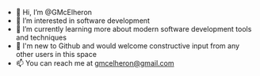 - 👋 Hi, I’m @GMcElheron
- 👀 I’m interested in software development
- 🌱 I’m currently learning more about modern software development tools and techniques
- 💞 I'm new to Github and would welcome constructive input from any other users in this space
- 📫 You can reach me at gmcelheron@gmail.com

<!---
GMcElheron/GMcElheron is a ✨ special ✨ repository because its `README.md` (this file) appears on your GitHub profile.
You can click the Preview link to take a look at your changes.
--->
